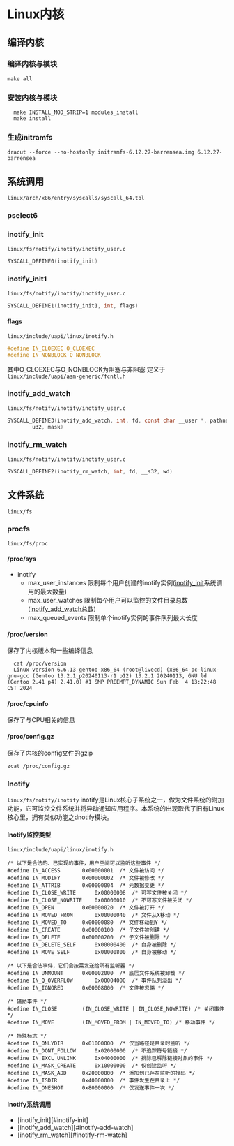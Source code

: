 # Linux内核

## 编译内核

### 编译内核与模块
```shell
make all
```
### 安装内核与模块
```shell
  make INSTALL_MOD_STRIP=1 modules_install
  make install
```

### 生成initramfs
```shell
dracut --force --no-hostonly initramfs-6.12.27-barrensea.img 6.12.27-barrensea 
```

## 系统调用
`linux/arch/x86/entry/syscalls/syscall_64.tbl`
### pselect6
### inotify_init
`linux/fs/notify/inotify/inotify_user.c`
``` c
SYSCALL_DEFINE0(inotify_init)
```
### inotify_init1
`linux/fs/notify/inotify/inotify_user.c`
```c
SYSCALL_DEFINE1(inotify_init1, int, flags)
```
#### flags
`linux/include/uapi/linux/inotify.h`
```c
#define IN_CLOEXEC O_CLOEXEC
#define IN_NONBLOCK O_NONBLOCK
```
其中O_CLOEXEC与O_NONBLOCK为阻塞与非阻塞 定义于 `linux/include/uapi/asm-generic/fcntl.h`
### inotify_add_watch
`linux/fs/notify/inotify/inotify_user.c`
```c
SYSCALL_DEFINE3(inotify_add_watch, int, fd, const char __user *, pathname,
		u32, mask)
```
### inotify_rm_watch
`linux/fs/notify/inotify/inotify_user.c`
```c
SYSCALL_DEFINE2(inotify_rm_watch, int, fd, __s32, wd)
```
## 文件系统
`linux/fs`
### procfs
`linux/fs/proc`
#### /proc/sys
- inotify
  - max_user_instances 限制每个用户创建的inotify实例([inotify_init](#inotify-init)系统调用的最大数量)
  - max_user_watches 限制每个用户可以监控的文件目录总数([inotify_add_watch](#inotify-add-watch)总数)
  - max_queued_events 限制单个inotify实例的事件队列最大长度
#### /proc/version
保存了内核版本和一些编译信息
``` shell
  cat /proc/version
  Linux version 6.6.13-gentoo-x86_64 (root@livecd) (x86_64-pc-linux-gnu-gcc (Gentoo 13.2.1_p20240113-r1 p12) 13.2.1 20240113, GNU ld (Gentoo 2.41 p4) 2.41.0) #1 SMP PREEMPT_DYNAMIC Sun Feb  4 13:22:48 CST 2024
```

#### /proc/cpuinfo
保存了与CPU相关的信息
#### /proc/config.gz
保存了内核的config文件的gzip
```shell
zcat /proc/config.gz
```

### Inotify
`linux/fs/notify/inotify`
inotify是Linux核心子系统之一，做为文件系统的附加功能，它可监控文件系统并将异动通知应用程序。本系统的出现取代了旧有Linux核心里，拥有类似功能之dnotify模块。

#### Inotify监控类型
`linux/include/uapi/linux/inotify.h`
```
/* 以下是合法的、已实现的事件，用户空间可以监听这些事件 */
#define IN_ACCESS		0x00000001	/* 文件被访问 */
#define IN_MODIFY		0x00000002	/* 文件被修改 */
#define IN_ATTRIB		0x00000004	/* 元数据变更 */
#define IN_CLOSE_WRITE		0x00000008	/* 可写文件被关闭 */
#define IN_CLOSE_NOWRITE	0x00000010	/* 不可写文件被关闭 */
#define IN_OPEN			0x00000020	/* 文件被打开 */
#define IN_MOVED_FROM		0x00000040	/* 文件从X移动 */
#define IN_MOVED_TO		0x00000080	/* 文件移动到Y */
#define IN_CREATE		0x00000100	/* 子文件被创建 */
#define IN_DELETE		0x00000200	/* 子文件被删除 */
#define IN_DELETE_SELF		0x00000400	/* 自身被删除 */
#define IN_MOVE_SELF		0x00000800	/* 自身被移动 */

/* 以下是合法事件，它们会按需发送给所有监听器 */
#define IN_UNMOUNT		0x00002000	/* 底层文件系统被卸载 */
#define IN_Q_OVERFLOW		0x00004000	/* 事件队列溢出 */
#define IN_IGNORED		0x00008000	/* 文件被忽略 */

/* 辅助事件 */
#define IN_CLOSE		(IN_CLOSE_WRITE | IN_CLOSE_NOWRITE) /* 关闭事件 */
#define IN_MOVE			(IN_MOVED_FROM | IN_MOVED_TO) /* 移动事件 */

/* 特殊标志 */
#define IN_ONLYDIR		0x01000000	/* 仅当路径是目录时监听 */
#define IN_DONT_FOLLOW		0x02000000	/* 不追踪符号链接 */
#define IN_EXCL_UNLINK		0x04000000	/* 排除已解除链接对象的事件 */
#define IN_MASK_CREATE		0x10000000	/* 仅创建监听 */
#define IN_MASK_ADD		0x20000000	/* 添加到已存在监听的掩码 */
#define IN_ISDIR		0x40000000	/* 事件发生在目录上 */
#define IN_ONESHOT		0x80000000	/* 仅发送事件一次 */
```


#### Inotify系统调用
- [inotify_init][#inotify-init]
- [inotify_add_watch][#inotify-add-watch]
- [inotify_rm_watch][#inotify-rm-watch]
